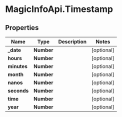 # MagicInfoApi.Timestamp

## Properties
Name | Type | Description | Notes
------------ | ------------- | ------------- | -------------
**_date** | **Number** |  | [optional] 
**hours** | **Number** |  | [optional] 
**minutes** | **Number** |  | [optional] 
**month** | **Number** |  | [optional] 
**nanos** | **Number** |  | [optional] 
**seconds** | **Number** |  | [optional] 
**time** | **Number** |  | [optional] 
**year** | **Number** |  | [optional] 


